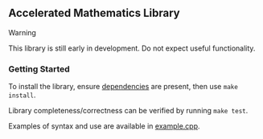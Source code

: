 ## Accelerated Mathematics Library

> [!WARNING]
> This library is still early in development. Do not expect useful functionality.

### Getting Started

To install the library, ensure [dependencies](docs/library.md#dependencies) are present, then use ```make install```.

Library completeness/correctness can be verified by running ```make test```.

Examples of syntax and use are available in [example.cpp](example.cpp).
